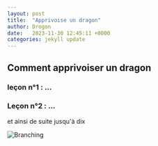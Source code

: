 ```yaml
---
layout: post
title:  "Apprivoise un dragon"
author: Drogon
date:   2023-11-30 12:45:11 +0000
categories: jekyll update
---
```


## Comment apprivoiser un dragon

### leçon n°1 : ...

### Leçon n°2 : ...

et ainsi de suite jusqu'à dix

![Branching](https://static.cnews.fr/sites/default/files/capture_decran_2023-04-11_a_19.24.05_643597c92da71.png)